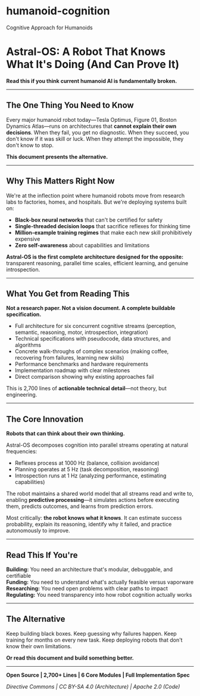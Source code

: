 # humanoid-cognition
Cognitive Approach for Humanoids

# Astral-OS: A Robot That Knows What It's Doing (And Can Prove It)

**Read this if you think current humanoid AI is fundamentally broken.**

---

## The One Thing You Need to Know

Every major humanoid robot today—Tesla Optimus, Figure 01, Boston Dynamics Atlas—runs on architectures that **cannot explain their own decisions**. When they fail, you get no diagnostic. When they succeed, you don't know if it was skill or luck. When they attempt the impossible, they don't know to stop.

**This document presents the alternative.**

---

## Why This Matters Right Now

We're at the inflection point where humanoid robots move from research labs to factories, homes, and hospitals. But we're deploying systems built on:

- **Black-box neural networks** that can't be certified for safety
- **Single-threaded decision loops** that sacrifice reflexes for thinking time
- **Million-example training regimes** that make each new skill prohibitively expensive
- **Zero self-awareness** about capabilities and limitations

**Astral-OS is the first complete architecture designed for the opposite:** transparent reasoning, parallel time scales, efficient learning, and genuine introspection.

---

## What You Get from Reading This

**Not a research paper. Not a vision document. A complete buildable specification.**

- Full architecture for six concurrent cognitive streams (perception, semantic, reasoning, motor, introspection, integration)
- Technical specifications with pseudocode, data structures, and algorithms
- Concrete walk-throughs of complex scenarios (making coffee, recovering from failures, learning new skills)
- Performance benchmarks and hardware requirements
- Implementation roadmap with clear milestones
- Direct comparison showing why existing approaches fail

This is 2,700 lines of **actionable technical detail**—not theory, but engineering.

---

## The Core Innovation

**Robots that can think about their own thinking.**

Astral-OS decomposes cognition into parallel streams operating at natural frequencies:
- Reflexes process at 1000 Hz (balance, collision avoidance)
- Planning operates at 5 Hz (task decomposition, reasoning)
- Introspection runs at 1 Hz (analyzing performance, estimating capabilities)

The robot maintains a shared world model that all streams read and write to, enabling **predictive processing**—it simulates actions before executing them, predicts outcomes, and learns from prediction errors.

Most critically: **the robot knows what it knows**. It can estimate success probability, explain its reasoning, identify why it failed, and practice autonomously to improve.

---

## Read This If You're

**Building:** You need an architecture that's modular, debuggable, and certifiable  
**Funding:** You need to understand what's actually feasible versus vaporware  
**Researching:** You need open problems with clear paths to impact  
**Regulating:** You need transparency into how robot cognition actually works

---

## The Alternative

Keep building black boxes. Keep guessing why failures happen. Keep training for months on every new task. Keep deploying robots that don't know their own limitations.

**Or read this document and build something better.**

---

**Open Source | 2,700+ Lines | 6 Core Modules | Full Implementation Spec**

*Directive Commons | CC BY-SA 4.0 (Architecture) | Apache 2.0 (Code)*
